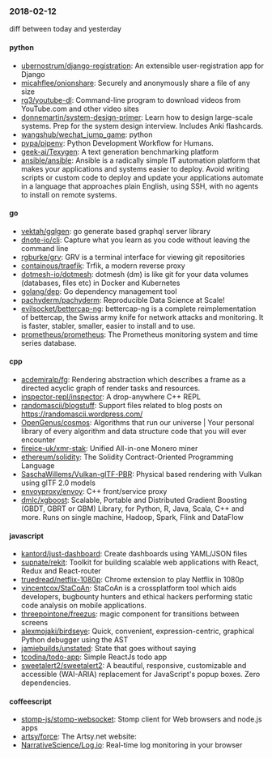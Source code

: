 ### 2018-02-12
diff between today and yesterday

#### python
* [ubernostrum/django-registration](https://github.com/ubernostrum/django-registration): An extensible user-registration app for Django
* [micahflee/onionshare](https://github.com/micahflee/onionshare): Securely and anonymously share a file of any size
* [rg3/youtube-dl](https://github.com/rg3/youtube-dl): Command-line program to download videos from YouTube.com and other video sites
* [donnemartin/system-design-primer](https://github.com/donnemartin/system-design-primer): Learn how to design large-scale systems. Prep for the system design interview. Includes Anki flashcards.
* [wangshub/wechat_jump_game](https://github.com/wangshub/wechat_jump_game): python 
* [pypa/pipenv](https://github.com/pypa/pipenv): Python Development Workflow for Humans.
* [geek-ai/Texygen](https://github.com/geek-ai/Texygen): A text generation benchmarking platform
* [ansible/ansible](https://github.com/ansible/ansible): Ansible is a radically simple IT automation platform that makes your applications and systems easier to deploy. Avoid writing scripts or custom code to deploy and update your applications automate in a language that approaches plain English, using SSH, with no agents to install on remote systems.

#### go
* [vektah/gqlgen](https://github.com/vektah/gqlgen): go generate based graphql server library
* [dnote-io/cli](https://github.com/dnote-io/cli): Capture what you learn as you code without leaving the command line
* [rgburke/grv](https://github.com/rgburke/grv): GRV is a terminal interface for viewing git repositories
* [containous/traefik](https://github.com/containous/traefik): Trfik, a modern reverse proxy
* [dotmesh-io/dotmesh](https://github.com/dotmesh-io/dotmesh): dotmesh (dm) is like git for your data volumes (databases, files etc) in Docker and Kubernetes
* [golang/dep](https://github.com/golang/dep): Go dependency management tool
* [pachyderm/pachyderm](https://github.com/pachyderm/pachyderm): Reproducible Data Science at Scale!
* [evilsocket/bettercap-ng](https://github.com/evilsocket/bettercap-ng): bettercap-ng is a complete reimplementation of bettercap, the Swiss army knife for network attacks and monitoring. It is faster, stabler, smaller, easier to install and to use.
* [prometheus/prometheus](https://github.com/prometheus/prometheus): The Prometheus monitoring system and time series database.

#### cpp
* [acdemiralp/fg](https://github.com/acdemiralp/fg): Rendering abstraction which describes a frame as a directed acyclic graph of render tasks and resources.
* [inspector-repl/inspector](https://github.com/inspector-repl/inspector): A drop-anywhere C++ REPL
* [randomascii/blogstuff](https://github.com/randomascii/blogstuff): Support files related to blog posts on https://randomascii.wordpress.com/
* [OpenGenus/cosmos](https://github.com/OpenGenus/cosmos): Algorithms that run our universe | Your personal library of every algorithm and data structure code that you will ever encounter
* [fireice-uk/xmr-stak](https://github.com/fireice-uk/xmr-stak): Unified All-in-one Monero miner
* [ethereum/solidity](https://github.com/ethereum/solidity): The Solidity Contract-Oriented Programming Language
* [SaschaWillems/Vulkan-glTF-PBR](https://github.com/SaschaWillems/Vulkan-glTF-PBR): Physical based rendering with Vulkan using glTF 2.0 models
* [envoyproxy/envoy](https://github.com/envoyproxy/envoy): C++ front/service proxy
* [dmlc/xgboost](https://github.com/dmlc/xgboost): Scalable, Portable and Distributed Gradient Boosting (GBDT, GBRT or GBM) Library, for Python, R, Java, Scala, C++ and more. Runs on single machine, Hadoop, Spark, Flink and DataFlow

#### javascript
* [kantord/just-dashboard](https://github.com/kantord/just-dashboard): Create dashboards using YAML/JSON files
* [supnate/rekit](https://github.com/supnate/rekit): Toolkit for building scalable web applications with React, Redux and React-router
* [truedread/netflix-1080p](https://github.com/truedread/netflix-1080p): Chrome extension to play Netflix in 1080p
* [vincentcox/StaCoAn](https://github.com/vincentcox/StaCoAn): StaCoAn is a crossplatform tool which aids developers, bugbounty hunters and ethical hackers performing static code analysis on mobile applications.
* [threepointone/freezus](https://github.com/threepointone/freezus): magic component for transitions between screens
* [alexmojaki/birdseye](https://github.com/alexmojaki/birdseye): Quick, convenient, expression-centric, graphical Python debugger using the AST
* [jamiebuilds/unstated](https://github.com/jamiebuilds/unstated): State that goes without saying
* [tcodina/todo-app](https://github.com/tcodina/todo-app): Simple ReactJs todo app 
* [sweetalert2/sweetalert2](https://github.com/sweetalert2/sweetalert2): A beautiful, responsive, customizable and accessible (WAI-ARIA) replacement for JavaScript's popup boxes. Zero dependencies.

#### coffeescript
* [stomp-js/stomp-websocket](https://github.com/stomp-js/stomp-websocket): Stomp client for Web browsers and node.js apps
* [artsy/force](https://github.com/artsy/force): The Artsy.net website:
* [NarrativeScience/Log.io](https://github.com/NarrativeScience/Log.io): Real-time log monitoring in your browser
